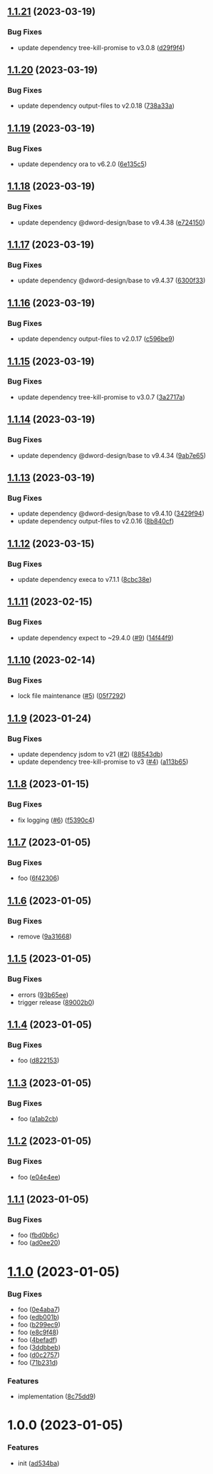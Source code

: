 ## [1.1.21](https://github.com/dword-design/tester-plugin-nuxt-config/compare/v1.1.20...v1.1.21) (2023-03-19)


### Bug Fixes

* update dependency tree-kill-promise to v3.0.8 ([d29f9f4](https://github.com/dword-design/tester-plugin-nuxt-config/commit/d29f9f4ed9bb391f1a2ee228e7acc5313137db1c))

## [1.1.20](https://github.com/dword-design/tester-plugin-nuxt-config/compare/v1.1.19...v1.1.20) (2023-03-19)


### Bug Fixes

* update dependency output-files to v2.0.18 ([738a33a](https://github.com/dword-design/tester-plugin-nuxt-config/commit/738a33a2eed45df5704b66477cae970e11d59113))

## [1.1.19](https://github.com/dword-design/tester-plugin-nuxt-config/compare/v1.1.18...v1.1.19) (2023-03-19)


### Bug Fixes

* update dependency ora to v6.2.0 ([6e135c5](https://github.com/dword-design/tester-plugin-nuxt-config/commit/6e135c596dd9673d05cf4799197ed3b212e5a80a))

## [1.1.18](https://github.com/dword-design/tester-plugin-nuxt-config/compare/v1.1.17...v1.1.18) (2023-03-19)


### Bug Fixes

* update dependency @dword-design/base to v9.4.38 ([e724150](https://github.com/dword-design/tester-plugin-nuxt-config/commit/e7241500d438563270f307ea3f952ef7843f212c))

## [1.1.17](https://github.com/dword-design/tester-plugin-nuxt-config/compare/v1.1.16...v1.1.17) (2023-03-19)


### Bug Fixes

* update dependency @dword-design/base to v9.4.37 ([6300f33](https://github.com/dword-design/tester-plugin-nuxt-config/commit/6300f336e4c40b48409d08a332ca1af3ba0f7b2a))

## [1.1.16](https://github.com/dword-design/tester-plugin-nuxt-config/compare/v1.1.15...v1.1.16) (2023-03-19)


### Bug Fixes

* update dependency output-files to v2.0.17 ([c596be9](https://github.com/dword-design/tester-plugin-nuxt-config/commit/c596be9107e8099f78771395cce4f2a8082f58a5))

## [1.1.15](https://github.com/dword-design/tester-plugin-nuxt-config/compare/v1.1.14...v1.1.15) (2023-03-19)


### Bug Fixes

* update dependency tree-kill-promise to v3.0.7 ([3a2717a](https://github.com/dword-design/tester-plugin-nuxt-config/commit/3a2717abdba623d5328da10260bb2db4210ad3a1))

## [1.1.14](https://github.com/dword-design/tester-plugin-nuxt-config/compare/v1.1.13...v1.1.14) (2023-03-19)


### Bug Fixes

* update dependency @dword-design/base to v9.4.34 ([9ab7e65](https://github.com/dword-design/tester-plugin-nuxt-config/commit/9ab7e65d62ab58a1ac2e5d3e2dd623b612b93bf0))

## [1.1.13](https://github.com/dword-design/tester-plugin-nuxt-config/compare/v1.1.12...v1.1.13) (2023-03-19)


### Bug Fixes

* update dependency @dword-design/base to v9.4.10 ([3429f94](https://github.com/dword-design/tester-plugin-nuxt-config/commit/3429f94fccca0b8ffbf4c835fc6643a8e151437d))
* update dependency output-files to v2.0.16 ([8b840cf](https://github.com/dword-design/tester-plugin-nuxt-config/commit/8b840cf868f7bda695b5fa93d4940c115f12dd81))

## [1.1.12](https://github.com/dword-design/tester-plugin-nuxt-config/compare/v1.1.11...v1.1.12) (2023-03-15)


### Bug Fixes

* update dependency execa to v7.1.1 ([8cbc38e](https://github.com/dword-design/tester-plugin-nuxt-config/commit/8cbc38e7fecd828724a14621f15858b9daf27b40))

## [1.1.11](https://github.com/dword-design/tester-plugin-nuxt-config/compare/v1.1.10...v1.1.11) (2023-02-15)


### Bug Fixes

* update dependency expect to ~29.4.0 ([#9](https://github.com/dword-design/tester-plugin-nuxt-config/issues/9)) ([14f44f9](https://github.com/dword-design/tester-plugin-nuxt-config/commit/14f44f9f79e4aaf346cfe9bc6456755684622510))

## [1.1.10](https://github.com/dword-design/tester-plugin-nuxt-config/compare/v1.1.9...v1.1.10) (2023-02-14)


### Bug Fixes

* lock file maintenance ([#5](https://github.com/dword-design/tester-plugin-nuxt-config/issues/5)) ([05f7292](https://github.com/dword-design/tester-plugin-nuxt-config/commit/05f7292eafd9ef19b94d9b5e0543bde0f4d8d746))

## [1.1.9](https://github.com/dword-design/tester-plugin-nuxt-config/compare/v1.1.8...v1.1.9) (2023-01-24)


### Bug Fixes

* update dependency jsdom to v21 ([#2](https://github.com/dword-design/tester-plugin-nuxt-config/issues/2)) ([88543db](https://github.com/dword-design/tester-plugin-nuxt-config/commit/88543db9a2690a1ce41b71d226a273434a7fccc9))
* update dependency tree-kill-promise to v3 ([#4](https://github.com/dword-design/tester-plugin-nuxt-config/issues/4)) ([a113b65](https://github.com/dword-design/tester-plugin-nuxt-config/commit/a113b6595452cb937f58a4e6c846332b62f13c49))

## [1.1.8](https://github.com/dword-design/tester-plugin-nuxt-config/compare/v1.1.7...v1.1.8) (2023-01-15)


### Bug Fixes

* fix logging ([#6](https://github.com/dword-design/tester-plugin-nuxt-config/issues/6)) ([f5390c4](https://github.com/dword-design/tester-plugin-nuxt-config/commit/f5390c479bf7a2b09d9dcb53377b842694e5652f))

## [1.1.7](https://github.com/dword-design/tester-plugin-nuxt-config/compare/v1.1.6...v1.1.7) (2023-01-05)


### Bug Fixes

* foo ([6f42306](https://github.com/dword-design/tester-plugin-nuxt-config/commit/6f423066430f8acd73fae414552d8b5cf8909655))

## [1.1.6](https://github.com/dword-design/tester-plugin-nuxt-config/compare/v1.1.5...v1.1.6) (2023-01-05)


### Bug Fixes

* remove ([9a31668](https://github.com/dword-design/tester-plugin-nuxt-config/commit/9a316685d1ea334e103b6790a435c73e87e391d8))

## [1.1.5](https://github.com/dword-design/tester-plugin-nuxt-config/compare/v1.1.4...v1.1.5) (2023-01-05)


### Bug Fixes

* errors ([93b65ee](https://github.com/dword-design/tester-plugin-nuxt-config/commit/93b65eee8933fab12953b20fb7290300d6fba536))
* trigger release ([89002b0](https://github.com/dword-design/tester-plugin-nuxt-config/commit/89002b03468ad0e3aba3a3cc82ef726a3775aae0))

## [1.1.4](https://github.com/dword-design/tester-plugin-nuxt-config/compare/v1.1.3...v1.1.4) (2023-01-05)


### Bug Fixes

* foo ([d822153](https://github.com/dword-design/tester-plugin-nuxt-config/commit/d822153dcc9522d0a2665fed30b8fd8313cd316c))

## [1.1.3](https://github.com/dword-design/tester-plugin-nuxt-config/compare/v1.1.2...v1.1.3) (2023-01-05)


### Bug Fixes

* foo ([a1ab2cb](https://github.com/dword-design/tester-plugin-nuxt-config/commit/a1ab2cb89e0ea1edfabaa4ccd080c4e32f699f8e))

## [1.1.2](https://github.com/dword-design/tester-plugin-nuxt-config/compare/v1.1.1...v1.1.2) (2023-01-05)


### Bug Fixes

* foo ([e04e4ee](https://github.com/dword-design/tester-plugin-nuxt-config/commit/e04e4eec633a78ec0ab5f89f01fee21dc0f7b7a6))

## [1.1.1](https://github.com/dword-design/tester-plugin-nuxt-config/compare/v1.1.0...v1.1.1) (2023-01-05)


### Bug Fixes

* foo ([fbd0b6c](https://github.com/dword-design/tester-plugin-nuxt-config/commit/fbd0b6c7079b5b3586317ec9d56d444851e8600f))
* foo ([ad0ee20](https://github.com/dword-design/tester-plugin-nuxt-config/commit/ad0ee20fb696837cd9ef91e9c107845b03cea5cc))

# [1.1.0](https://github.com/dword-design/tester-plugin-nuxt-config/compare/v1.0.0...v1.1.0) (2023-01-05)


### Bug Fixes

* foo ([0e4aba7](https://github.com/dword-design/tester-plugin-nuxt-config/commit/0e4aba7b3d1a6456d3b1e1705e63e50d9e1ef6a5))
* foo ([edb001b](https://github.com/dword-design/tester-plugin-nuxt-config/commit/edb001ba20821a86b9f1da720c80ff157aa95bb6))
* foo ([b299ec9](https://github.com/dword-design/tester-plugin-nuxt-config/commit/b299ec946054253c058a1b929ec6a7f9637c7461))
* foo ([e8c9f48](https://github.com/dword-design/tester-plugin-nuxt-config/commit/e8c9f48f109515d3f1331f1daed24ffe3b9b427b))
* foo ([4befadf](https://github.com/dword-design/tester-plugin-nuxt-config/commit/4befadf5cc5004fc596a0f5e92de92050654d284))
* foo ([3ddbbeb](https://github.com/dword-design/tester-plugin-nuxt-config/commit/3ddbbeb7069c7dab68e50be4ec63b3da077cbddf))
* foo ([d0c2757](https://github.com/dword-design/tester-plugin-nuxt-config/commit/d0c275746a309fa82394c2b097825ce205af072c))
* foo ([71b231d](https://github.com/dword-design/tester-plugin-nuxt-config/commit/71b231d91da85ca26188b5c4a7bb2d593d891cc8))


### Features

* implementation ([8c75dd9](https://github.com/dword-design/tester-plugin-nuxt-config/commit/8c75dd9d74fb9099ff0637ce439d0b5d2156d28c))

# 1.0.0 (2023-01-05)


### Features

* init ([ad534ba](https://github.com/dword-design/tester-plugin-nuxt-config/commit/ad534ba8dcb58207109f38490d6cf7e03a2047c0))
